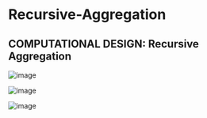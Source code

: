 # Recursive-Aggregation

## COMPUTATIONAL DESIGN: Recursive Aggregation

![image](https://user-images.githubusercontent.com/65818525/130496219-abc9461e-e86b-46da-ab9d-8c3d118180e0.png)

![image](https://user-images.githubusercontent.com/65818525/130496373-1b0b808c-cfd4-4692-ae41-cd8cbf09c5c1.png)

![image](https://user-images.githubusercontent.com/65818525/130496294-b49af5d2-acbb-4631-a718-e673eccdd446.png)

